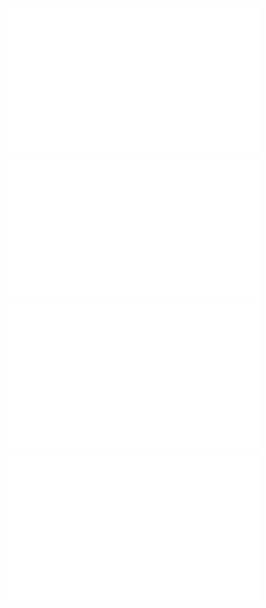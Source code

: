 ![](https://raw.githubusercontent.com/FilBr/github-stats/master/generated/overview.svg#gh-dark-mode-only)
![](https://raw.githubusercontent.com/FilBr/github-stats/master/generated/overview.svg#gh-light-mode-only)
![](https://raw.githubusercontent.com/FilBr/github-stats/master/generated/languages.svg#gh-dark-mode-only)
![](https://raw.githubusercontent.com/FilBr/github-stats/master/generated/languages.svg#gh-light-mode-only)